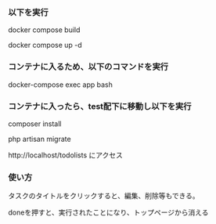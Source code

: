 ### 以下を実行

docker compose build 

docker compose up -d

### コンテナに入るため、以下のコマンドを実行

docker-compose exec app bash

### コンテナに入ったら、test配下に移動し以下を実行

composer install 

php artisan migrate

http://localhost/todolists にアクセス

### 使い方

タスクのタイトルをクリックすると、編集、削除等もできる。

doneを押すと、実行されたことになり、トップページから消える
